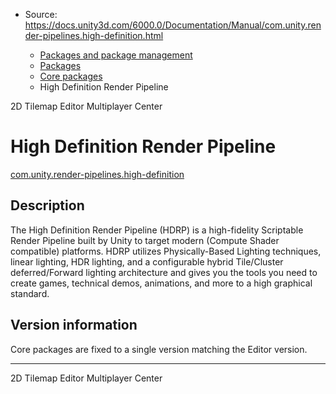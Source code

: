 * Source: https://docs.unity3d.com/6000.0/Documentation/Manual/com.unity.render-pipelines.high-definition.html

  * [Packages and package management](https://docs.unity3d.com/6000.0/Documentation/Manual/PackagesList.html)
  * [Packages](https://docs.unity3d.com/6000.0/Documentation/Manual/Packages-all.html)
  * [Core packages](https://docs.unity3d.com/6000.0/Documentation/Manual/pack-core.html)
  * High Definition Render Pipeline 


[](https://docs.unity3d.com/6000.0/Documentation/Manual/com.unity.2d.tilemap.html)
2D Tilemap Editor 
[](https://docs.unity3d.com/6000.0/Documentation/Manual/com.unity.multiplayer.center.html)
Multiplayer Center 
# High Definition Render Pipeline
[com.unity.render-pipelines.high-definition](https://docs.unity3d.com/Packages/com.unity.render-pipelines.high-definition@17.0/manual/index.html)
## Description
The High Definition Render Pipeline (HDRP) is a high-fidelity Scriptable Render Pipeline built by Unity to target modern (Compute Shader compatible) platforms. HDRP utilizes Physically-Based Lighting techniques, linear lighting, HDR lighting, and a configurable hybrid Tile/Cluster deferred/Forward lighting architecture and gives you the tools you need to create games, technical demos, animations, and more to a high graphical standard. 
## Version information
Core packages are fixed to a single version matching the Editor version.
* * *
[](https://docs.unity3d.com/6000.0/Documentation/Manual/com.unity.2d.tilemap.html)
2D Tilemap Editor 
[](https://docs.unity3d.com/6000.0/Documentation/Manual/com.unity.multiplayer.center.html)
Multiplayer Center 
